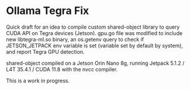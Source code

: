 # Ollama Tegra Fix
Quick draft for an idea to compile custom shared-object library to query CUDA API on Tegra devices (Jetson). gpu.go file was modified to include new libtegra-ml.so binary, an os.getenv query to check if JETSON_JETPACK env variable is set (variable set by default by system), and report Tegra GPU detection.

shared-object compiled on a Jetson Orin Nano 8g, running Jetpack 5.1.2 / L4T 35.4.1 / CUDA 11.8 with the nvcc compiler.

This is a work in progress.
